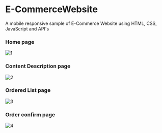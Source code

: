 # E-CommerceWebsite
 A mobile responsive sample of E-Commerce Website using HTML, CSS, JavaScript and API's
 
 
 
### Home page
![1](ahttps://user-images.githubusercontent.com/17312616/65086776-b1beb080-d9d0-11e9-9983-143d61ed8fdc.png)



### Content Description page
![2](ahttps://user-images.githubusercontent.com/17312616/65086777-b1beb080-d9d0-11e9-9e2b-af3b7210bdf3.png)



### Ordered List page
![3](ahttps://user-images.githubusercontent.com/17312616/65086778-b2574700-d9d0-11e9-9377-8e4886f582a8.png)



### Order confirm page
![4](ahttps://user-images.githubusercontent.com/17312616/65086779-b2efdd80-d9d0-11e9-95d5-4b1a48eafe04.png)
